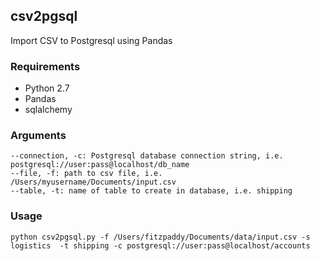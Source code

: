 ## csv2pgsql
Import CSV to Postgresql using Pandas

### Requirements
* Python 2.7
* Pandas
* sqlalchemy

### Arguments

    --connection, -c: Postgresql database connection string, i.e. postgresql://user:pass@localhost/db_name
    --file, -f: path to csv file, i.e. /Users/myusername/Documents/input.csv
    --table, -t: name of table to create in database, i.e. shipping
    
### Usage

    python csv2pgsql.py -f /Users/fitzpaddy/Documents/data/input.csv -s logistics  -t shipping -c postgresql://user:pass@localhost/accounts

